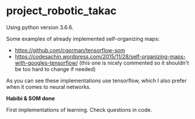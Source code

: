 # project_robotic_takac

Using python version 3.6.6.

Some examples of already implemented self-organizing maps:
- https://github.com/cgorman/tensorflow-som
- https://codesachin.wordpress.com/2015/11/28/self-organizing-maps-with-googles-tensorflow/ 
(this one is nicely commented so it shouldn't be too hard to change if needed)

As you can see these implementations use tensorflow, which I also prefer when it comes to neural 
networks.

<b> Habibi & SOM done </b>

First implementations of learning. Check questions in code.